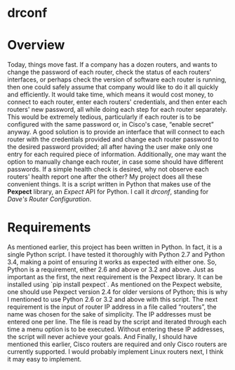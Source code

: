 # drconf
<h1>Overview</h1>
<p>
  Today, things move fast.  If a company has a dozen routers, and wants to change the password of each router, check the status of each routers' interfaces, or perhaps check the version of software each router is running, then one could safely assume that company would like to do it all quickly and efficiently.  It would take time, which means it would cost money, to connect to each router, enter each routers' credentials, and then enter each routers' new password, all while doing each step for each router separately.  This would be extremely tedious, particularly if each router is to be configured with the same password or, in Cisco's case, “enable secret” anyway.  A good solution is to provide an interface that will connect to each router with the credentials provided and change each router password to the desired password provided; all after having the user make only one entry for each required piece of information.  Additionally, one may want the option to manually change each router, in case some should have different passwords.  If a simple health check is desired, why not observe each routers' health report one after the other?  My project does all these convenient things.  It is a script written in Python that makes use of the <b>Pexpect</b> library, an <i>Expect</i> API for Python.  I call it <i>drconf</i>, standing for <i>Dave's Router Configuration</i>.
</p>
<h1>Requirements</h1>
<p>
As mentioned earlier, this project has been written in Python.  In fact, it is a single Python script.  I have tested it thoroughly with Python 2.7 and Python 3.4, making a point of ensuring it works as expected with either one.  So, Python is a requirement, either 2.6 and above or 3.2 and above.  Just as important as the first, the next requirement is the Pexpect library.  It can be installed using `pip install pexpect`.  As mentioned on the Pexpect website, one should use Pexpect version 2.4 for older versions of Python; this is why I mentioned to use Python 2.6 or 3.2 and above with this script.  The next requirement is the input of router IP address in a file called “routers”, the name was chosen for the sake of simplicity.  The IP addresses must be entered one per line.  The file is read by the script and iterated through each time a menu option is to be executed.  Without entering these IP addresses, the script will never achieve your goals.  And Finally, I should have mentioned this earlier, Cisco routers are required and only Cisco routers are currently supported.  I would probably implement Linux routers next, I think it may easy to implement.   
</p>
